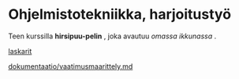 # Ohjelmistotekniikka, harjoitustyö

Teen kurssilla **hirsipuu-pelin** , joka avautuu *omassa ikkunassa* . 

[laskarit](laskarit)

[dokumentaatio/vaatimusmaarittely.md](vaatimusmaarittely.md)

